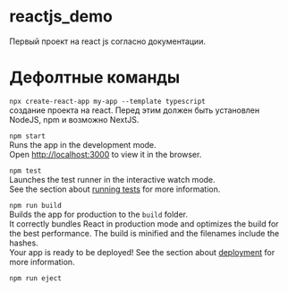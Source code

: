 # reactjs_demo
Первый проект на react js согласно документации.

# Дефолтные команды

`npx create-react-app my-app --template typescript`  
создание проекта на react. Перед этим должен быть установлен NodeJS, npm и возможно NextJS.

`npm start`  
Runs the app in the development mode.\
Open [http://localhost:3000](http://localhost:3000) to view it in the browser.

`npm test`  
Launches the test runner in the interactive watch mode.\
See the section about [running tests](https://facebook.github.io/create-react-app/docs/running-tests) for more information.

`npm run build`  
Builds the app for production to the `build` folder.\
It correctly bundles React in production mode and optimizes the build for the best performance.
The build is minified and the filenames include the hashes.\
Your app is ready to be deployed!
See the section about [deployment](https://facebook.github.io/create-react-app/docs/deployment) for more information.

`npm run eject`